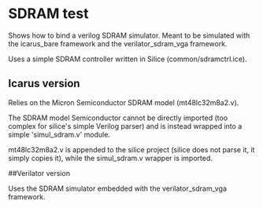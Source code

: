# SDRAM test

Shows how to bind a verilog SDRAM simulator. Meant to be simulated with the icarus_bare framework and the verilator_sdram_vga framework.

Uses a simple SDRAM controller written in Silice (common/sdramctrl.ice).

## Icarus version

Relies on the Micron Semiconductor SDRAM model (mt48lc32m8a2.v).

The SDRAM model Semiconductor cannot be directly imported (too complex for silice's simple Verilog parser) and is instead wrapped into a simple 'simul_sdram.v' module. 

mt48lc32m8a2.v is appended to the silice project (silice does not parse it, it simply copies it), while the simul_sdram.v wrapper is imported.

##Verilator version

Uses the SDRAM simulator embedded with the verilator_sdram_vga framework. 
